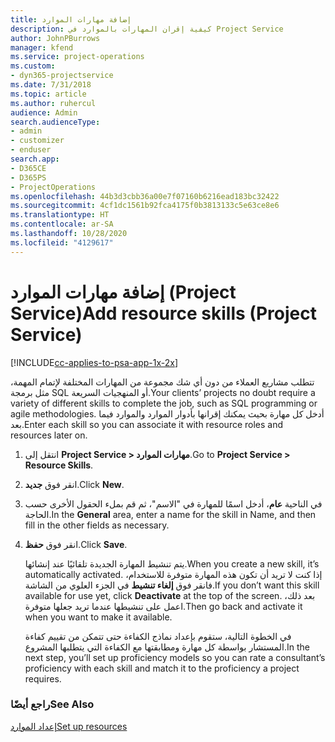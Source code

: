 ```yaml
---
title: إضافة مهارات الموارد
description: كيفية إقران المهارات بالموارد في Project Service
author: JohnPBurrows
manager: kfend
ms.service: project-operations
ms.custom:
- dyn365-projectservice
ms.date: 7/31/2018
ms.topic: article
ms.author: ruhercul
audience: Admin
search.audienceType:
- admin
- customizer
- enduser
search.app:
- D365CE
- D365PS
- ProjectOperations
ms.openlocfilehash: 44b3d3cbb36a00e7f07160b6216ead183bc32422
ms.sourcegitcommit: 4cf1dc1561b92fca4175f0b3813133c5e63ce8e6
ms.translationtype: HT
ms.contentlocale: ar-SA
ms.lasthandoff: 10/28/2020
ms.locfileid: "4129617"
---
```

# <a name="add-resource-skills-project-service"></a><span data-ttu-id="b5084-103">إضافة مهارات الموارد (Project Service)</span><span class="sxs-lookup"><span data-stu-id="b5084-103">Add resource skills (Project Service)</span></span>

[!INCLUDE[cc-applies-to-psa-app-1x-2x](../includes/cc-applies-to-psa-app-1x-2x.md)]

<span data-ttu-id="b5084-104">تتطلب مشاريع العملاء من دون أي شك مجموعة من المهارات المختلفة لإتمام المهمة، مثل برمجة SQL أو المنهجيات السريعة.</span><span class="sxs-lookup"><span data-stu-id="b5084-104">Your clients’ projects no doubt require a variety of different skills to complete the job, such as SQL programming or agile methodologies.</span></span> <span data-ttu-id="b5084-105">أدخل كل مهارة بحيث يمكنك إقرانها بأدوار الموارد والموارد فيما بعد.</span><span class="sxs-lookup"><span data-stu-id="b5084-105">Enter each skill so you can associate it with resource roles and resources later on.</span></span>  
  
1. <span data-ttu-id="b5084-106">انتقل إلى **Project Service > مهارات الموارد‬**.</span><span class="sxs-lookup"><span data-stu-id="b5084-106">Go to **Project Service > Resource Skills**.</span></span>  
  
2. <span data-ttu-id="b5084-107">انقر فوق **جديد**.</span><span class="sxs-lookup"><span data-stu-id="b5084-107">Click **New**.</span></span>  
  
3. <span data-ttu-id="b5084-108">في الناحية **عام**، أدخل اسمًا للمهارة في "الاسم"، ثم قم بملء الحقول الأخرى حسب الحاجة.</span><span class="sxs-lookup"><span data-stu-id="b5084-108">In the **General** area, enter a name for the skill in Name, and then fill in the other fields as necessary.</span></span>  
  
4. <span data-ttu-id="b5084-109">انقر فوق **حفظ**.</span><span class="sxs-lookup"><span data-stu-id="b5084-109">Click **Save**.</span></span>  
  
   <span data-ttu-id="b5084-110">يتم تنشيط المهارة الجديدة تلقائيًا عند إنشائها.</span><span class="sxs-lookup"><span data-stu-id="b5084-110">When you create a new skill, it’s automatically activated.</span></span> <span data-ttu-id="b5084-111">إذا كنت لا تريد أن تكون هذه المهارة متوفرة للاستخدام، فانقر فوق **إلغاء تنشيط** في الجزء العلوي من الشاشة.</span><span class="sxs-lookup"><span data-stu-id="b5084-111">If you don’t want this skill available for use yet, click **Deactivate** at the top of the screen.</span></span> <span data-ttu-id="b5084-112">بعد ذلك، اعمل على تنشيطها عندما تريد جعلها متوفرة.</span><span class="sxs-lookup"><span data-stu-id="b5084-112">Then go back and activate it when you want to make it available.</span></span>  
  
   <span data-ttu-id="b5084-113">في الخطوة التالية، ستقوم بإعداد نماذج الكفاءة حتى تتمكن من تقييم كفاءة المستشار بواسطة كل مهارة ومطابقتها مع الكفاءة التي يتطلبها المشروع.</span><span class="sxs-lookup"><span data-stu-id="b5084-113">In the next step, you’ll set up proficiency models so you can rate a consultant’s proficiency with each skill and match it to the proficiency a project requires.</span></span>  
  
### <a name="see-also"></a><span data-ttu-id="b5084-114">راجع أيضًا</span><span class="sxs-lookup"><span data-stu-id="b5084-114">See Also</span></span>  
 [<span data-ttu-id="b5084-115">إعداد الموارد</span><span class="sxs-lookup"><span data-stu-id="b5084-115">Set up resources</span></span>](../psa/set-up-resources.md)
